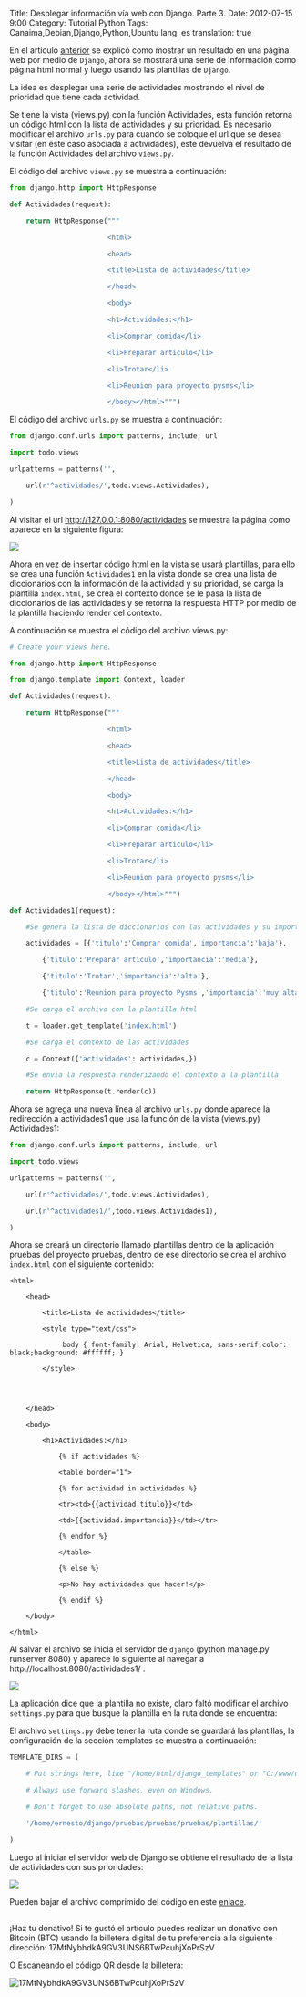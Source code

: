 Title: Desplegar información vía web con Django. Parte 3.
Date:  2012-07-15 9:00 
Category: Tutorial Python
Tags: Canaima,Debian,Django,Python,Ubuntu
lang: es
translation: true

En el artículo [anterior](https://www.seraph.to/hola-mundo-con-django-parte-2.html#hola-mundo-con-django-parte-2) se explicó como mostrar un resultado en una página web por medio de `Django`, ahora se mostrará una serie de información como página html normal y luego usando las plantillas de `Django`.

La idea es desplegar una serie de actividades mostrando el nivel de prioridad que tiene cada actividad.

Se tiene la vista (views.py) con la función Actividades, esta función retorna un código html con la lista de actividades y su prioridad. Es necesario modificar el archivo `urls.py` para cuando se coloque el url que se desea visitar (en este caso asociada a actividades), este devuelva el resultado de la función Actividades del archivo `views.py`.

El código del archivo `views.py` se muestra a continuación:

```python
from django.http import HttpResponse

def Actividades(request):

    return HttpResponse("""

                        <html>

                        <head>

                        <title>Lista de actividades</title>

                        </head>

                        <body>

                        <h1>Actividades:</h1>

                        <li>Comprar comida</li>

                        <li>Preparar articulo</li>

                        <li>Trotar</li>

                        <li>Reunion para proyecto pysms</li>

                        </body></html>""")
```

El código del archivo `urls.py` se muestra a continuación:

```python
from django.conf.urls import patterns, include, url

import todo.views

urlpatterns = patterns('',

    url(r'^actividades/',todo.views.Actividades),

)
```
Al visitar el url http://127.0.0.1:8080/actividades se muestra la página como aparece en la siguiente figura:

![](./images/desplegarinformacionviawebcondjango-1.png) 

Ahora en vez de insertar código html en la vista se usará plantillas, para ello se crea una función `Actividades1` en la vista donde se crea una lista de diccionarios con la información de la actividad y su prioridad,  se carga la plantilla `index.html`, se crea el contexto donde se le pasa la lista de diccionarios de las actividades y se retorna la respuesta HTTP por medio de la plantilla haciendo render del contexto.

A continuación se muestra el código del archivo views.py:
```python
# Create your views here.

from django.http import HttpResponse

from django.template import Context, loader

def Actividades(request):

    return HttpResponse("""

                        <html>

                        <head>

                        <title>Lista de actividades</title>

                        </head>

                        <body>

                        <h1>Actividades:</h1>

                        <li>Comprar comida</li>

                        <li>Preparar articulo</li>

                        <li>Trotar</li>

                        <li>Reunion para proyecto pysms</li>

                        </body></html>""")

def Actividades1(request):

    #Se genera la lista de diccionarios con las actividades y su importancia

    actividades = [{'titulo':'Comprar comida','importancia':'baja'},

        {'titulo':'Preparar articulo','importancia':'media'},

        {'titulo':'Trotar','importancia':'alta'},

        {'titulo':'Reunion para proyecto Pysms','importancia':'muy alta'}]

    #Se carga el archivo con la plantilla html

    t = loader.get_template('index.html')

    #Se carga el contexto de las actividades

    c = Context({'actividades': actividades,})

    #Se envia la respuesta renderizando el contexto a la plantilla

    return HttpResponse(t.render(c))
```

Ahora se agrega una nueva línea al archivo `urls.py` donde aparece la redirección a actividades1 que usa la función de la vista (views.py) Actividades1:
```python
from django.conf.urls import patterns, include, url

import todo.views

urlpatterns = patterns('',

    url(r'^actividades/',todo.views.Actividades),

    url(r'^actividades1/',todo.views.Actividades1),

)
```
Ahora se creará un directorio llamado plantillas dentro de la aplicación pruebas del proyecto pruebas, dentro de ese directorio se crea el archivo `index.html` con el siguiente contenido:

```
<html>

    <head>

        <title>Lista de actividades</title>

        <style type="text/css">

             body { font-family: Arial, Helvetica, sans-serif;color: black;background: #ffffff; }

        </style>




    </head>

    <body>

        <h1>Actividades:</h1>

            {% if actividades %}

            <table border="1">

            {% for actividad in actividades %}

            <tr><td>{{actividad.titulo}}</td>

            <td>{{actividad.importancia}}</td></tr>

            {% endfor %}

            </table>

            {% else %}

            <p>No hay actividades que hacer!</p>

            {% endif %}

    </body>

</html>
```

Al salvar el archivo se inicia el servidor de `django` (python manage.py runserver 8080) y aparece lo siguiente al navegar a http://localhost:8080/actividades1/ :

![](./images/desplegarinformacionviawebcondjango-2.png) 

La aplicación dice que la plantilla no existe, claro faltó modificar el archivo `settings.py` para que busque la plantilla en la ruta donde se encuentra:

El archivo `settings.py` debe tener la ruta donde se guardará las plantillas, la configuración de la sección templates se muestra a continuación:
```python
TEMPLATE_DIRS = (

    # Put strings here, like "/home/html/django_templates" or "C:/www/django/templates".

    # Always use forward slashes, even on Windows.

    # Don't forget to use absolute paths, not relative paths.

    '/home/ernesto/django/pruebas/pruebas/pruebas/plantillas/'

)
```
Luego al iniciar el servidor web de Django se obtiene el resultado de la lista de actividades con sus prioridades:

![](./images/desplegarinformacionviawebcondjango-3.png) 

Pueden bajar el archivo comprimido del código en este [enlace](www.debian.org.ve/varios/pruebas-django.tar.gz).

##  ##
¡Haz tu donativo!
Si te gustó el artículo puedes realizar un donativo con Bitcoin (BTC)
usando la billetera digital de tu preferencia a la siguiente
dirección: 17MtNybhdkA9GV3UNS6BTwPcuhjXoPrSzV

O Escaneando el código QR desde la billetera:

![17MtNybhdkA9GV3UNS6BTwPcuhjXoPrSzV](./images/17MtNybhdkA9GV3UNS6BTwPcuhjXoPrSzV.png)